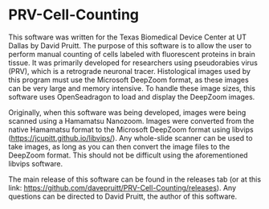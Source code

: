 # PRV-Cell-Counting
This software was written for the Texas Biomedical Device Center at UT Dallas by David Pruitt. The purpose of this software is to allow the user to perform manual counting of cells labeled with fluorescent proteins in brain tissue. It was primarily developed for researchers using pseudorabies virus (PRV), which is a retrograde neuronal tracer. Histological images used by this program must use the Microsoft DeepZoom format, as these images can be very large and memory intensive. To handle these image sizes, this software uses OpenSeadragon to load and display the DeepZoom images. 

Originally, when this software was being developed, images were being scanned using a Hamamatsu Nanozoom. Images were converted from the native Hamamatsu format to the Microsoft DeepZoom format using libvips (https://jcupitt.github.io/libvips/). Any whole-slide scanner can be used to take images, as long as you can then convert the image files to the DeepZoom format. This should not be difficult using the aforementioned libvips software.

The main release of this software can be found in the releases tab (or at this link: https://github.com/davepruitt/PRV-Cell-Counting/releases). Any questions can be directed to David Pruitt, the author of this software.
